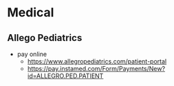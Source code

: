 # Medical
## Allego Pediatrics
* pay online
  * https://www.allegropediatrics.com/patient-portal
  * https://pay.instamed.com/Form/Payments/New?id=ALLEGRO.PED.PATIENT
